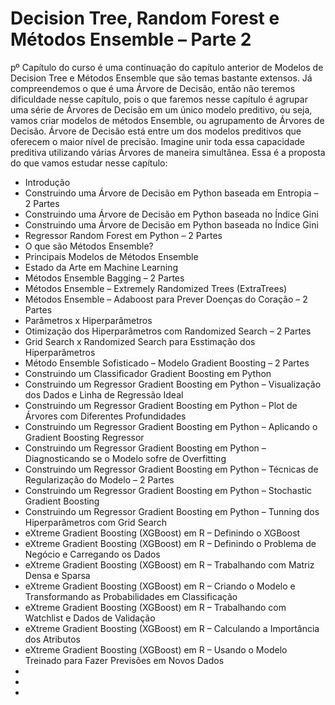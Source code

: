 # Decision Tree, Random Forest e Métodos Ensemble – Parte 2

pº Capítulo do curso é uma continuação do capítulo anterior de Modelos de Decision Tree e Métodos Ensemble que são temas bastante extensos. 
Já compreendemos o que é uma Árvore de Decisão, então não teremos dificuldade nesse capítulo, pois o que faremos nesse capítulo é agrupar uma série de Árvores de Decisão em um único modelo preditivo, ou seja, vamos criar modelos de métodos Ensemble, ou agrupamento de Árvores de Decisão.
Árvore de Decisão está entre um dos modelos preditivos que oferecem o maior nível de precisão. Imagine unir toda essa capacidade preditiva utilizando várias Árvores de maneira simultânea. Essa é a proposta do que vamos estudar nesse capítulo:

<ul>
  <li>Introdução</li>
  <li>Construindo uma Árvore de Decisão em Python baseada em Entropia – 2 Partes</li>
  <li>Construindo uma Árvore de Decisão em Python baseada no Índice Gini</li>
  <li>Construindo uma Árvore de Decisão em Python baseada no Índice Gini</li>
  <li>Regressor Random Forest em Python – 2 Partes</li>
  <li>O que são Métodos Ensemble?</li>
  <li>Principais Modelos de Métodos Ensemble</li>
  <li>Estado da Arte em Machine Learning</li>
  <li>Métodos Ensemble Bagging – 2 Partes</li>
  <li>Métodos Ensemble – Extremely Randomized Trees (ExtraTrees)</li>
  <li>Métodos Ensemble – Adaboost para Prever Doenças do Coração – 2 Partes</li>
  <li>Parâmetros x Hiperparâmetros</li>
  <li>Otimização dos Hiperparâmetros com Randomized Search – 2 Partes</li>
  <li>Grid Search x Randomized Search para Esstimação dos Hiperparâmetros</li>
  <li>Método Ensemble Sofisticado – Modelo Gradient Boosting – 2 Partes</li>
  <li>Construindo um Classificador Gradient Boosting em Python</li>
  <li>Construindo um Regressor Gradient Boosting em Python – Visualização dos Dados e Linha de Regressão Ideal</li>
  <li>Construindo um Regressor Gradient Boosting em Python – Plot de Árvores com Diferentes Profundidades</li>
  <li>Construindo um Regressor Gradient Boosting em Python – Aplicando o Gradient Boosting Regressor</li>
  <li>Construindo um Regressor Gradient Boosting em Python – Diagnosticando se o Modelo sofre de Overfitting</li>
  <li>Construindo um Regressor Gradient Boosting em Python – Técnicas de Regularização do Modelo – 2 Partes</li>
  <li>Construindo um Regressor Gradient Boosting em Python – Stochastic Gradient Boosting</li>
  <li>Construindo um Regressor Gradient Boosting em Python – Tunning dos Hiperparâmetros com Grid Search</li>
  <li>eXtreme Gradient Boosting (XGBoost) em R – Definindo o XGBoost</li>
  <li>eXtreme Gradient Boosting (XGBoost) em R – Definindo o Problema de Negócio e Carregando os Dados</li>
  <li>eXtreme Gradient Boosting (XGBoost) em R – Trabalhando com Matriz Densa e Sparsa</li>
  <li>eXtreme Gradient Boosting (XGBoost) em R – Criando o Modelo e Transformando as Probabilidades em Classificação</li>
  <li>eXtreme Gradient Boosting (XGBoost) em R – Trabalhando com Watchlist e Dados de Validação</li>
  <li>eXtreme Gradient Boosting (XGBoost) em R – Calculando a Importância dos Atributos</li>
  <li>eXtreme Gradient Boosting (XGBoost) em R – Usando o Modelo Treinado para Fazer Previsões em Novos Dados</li>
  <li></li>
  <li></li>
  <li></li>
</ul>